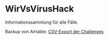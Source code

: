 # WirVsVirusHack

Informationssammlung für alle Fälle.

Backup von Airtable: [CSV-Export der Challenges](https://github.com/maehw/WirVsVirusHack/blob/master/Challenges-Alle%20Kategorien%20(Anischten).csv)
